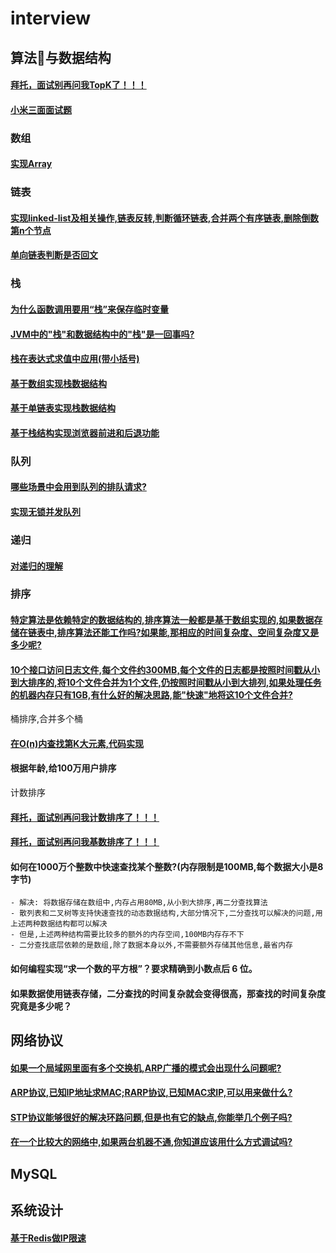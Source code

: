 # interview

## 算法与数据结构


#### [拜托，面试别再问我TopK了！！！](https://mp.weixin.qq.com/s/FFsvWXiaZK96PtUg-mmtEw)
#### [小米三面面试题](https://github.com/TomorrowWu/golang-algorithms/blob/master/algorithms/uncategorized/%E5%B0%8F%E7%B1%B3%E4%B8%89%E9%9D%A2%E9%9D%A2%E8%AF%95%E9%A2%98/README.md)

### 数组
#### [实现Array](https://github.com/TomorrowWu/golang-algorithms/blob/master/data-structures/array/array.go)

### 链表
#### [实现linked-list及相关操作,链表反转,判断循环链表,合并两个有序链表,删除倒数第n个节点](https://github.com/TomorrowWu/golang-algorithms/blob/master/data-structures/linked-list/singlelinkedlist.go)
#### [单向链表判断是否回文](https://github.com/TomorrowWu/golang-algorithms/blob/master/data-structures/linked-list/palindrome.go)

### 栈
#### [为什么函数调用要用“栈”来保存临时变量]()
#### [JVM中的"栈"和数据结构中的"栈"是一回事吗?](算法与数据结构/栈/JVM中的"栈"和数据结构中的"栈"是一回事吗?.md)
#### [栈在表达式求值中应用(带小括号)]()
#### [基于数组实现栈数据结构]()
#### [基于单链表实现栈数据结构]()
#### [基于栈结构实现浏览器前进和后退功能]()

### 队列
#### [哪些场景中会用到队列的排队请求?](算法与数据结构/队列/哪些场景中会用到队列的排队请求?.md)
#### [实现无锁并发队列]()

### 递归
#### [对递归的理解](算法与数据结构/递归/对递归的理解.md)

### 排序
#### [特定算法是依赖特定的数据结构的,排序算法一般都是基于数组实现的,如果数据存储在链表中,排序算法还能工作吗?如果能,那相应的时间复杂度、空间复杂度又是多少呢?](算法与数据结构/排序/基于链表存储,排序算法思考?.md)
#### [10个接口访问日志文件,每个文件约300MB,每个文件的日志都是按照时间戳从小到大排序的,将10个文件合并为1个文件,仍按照时间戳从小到大排列,如果处理任务的机器内存只有1GB,有什么好的解决思路,能"快速"地将这10个文件合并?]()
桶排序,合并多个桶
#### [在O(n)内查找第K大元素,代码实现](https://github.com/TomorrowWu/golang-algorithms/blob/master/leetcode/0215.kth-largest-element-in-an-array/src/kth-largest-element-in-an-array.go)
#### 根据年龄,给100万用户排序
计数排序
#### [拜托，面试别再问我计数排序了！！！](https://mp.weixin.qq.com/s/KU-AUGOnLeRtE_hivl2uSA)
#### [拜托，面试别再问我基数排序了！！！](https://mp.weixin.qq.com/s/Z8gU9QLpMnA-zoMc9ZeR2w)
#### 如何在1000万个整数中快速查找某个整数?(内存限制是100MB,每个数据大小是8字节)
```
- 解决: 将数据存储在数组中,内存占用80MB,从小到大排序,再二分查找算法
- 散列表和二叉树等支持快速查找的动态数据结构,大部分情况下,二分查找可以解决的问题,用上述两种数据结构都可以解决
- 但是,上述两种结构需要比较多的额外的内存空间,100MB内存存不下
- 二分查找底层依赖的是数组,除了数据本身以外,不需要额外存储其他信息,最省内存
```
#### 如何编程实现“求一个数的平方根”？要求精确到小数点后 6 位。

#### 如果数据使用链表存储，二分查找的时间复杂就会变得很高，那查找的时间复杂度究竟是多少呢？


## 网络协议
#### [如果一个局域网里面有多个交换机,ARP广播的模式会出现什么问题呢?](网络协议/一个局域网里面有多个交换机,会出现什么问题.md)
#### [ARP协议,已知IP地址求MAC;RARP协议,已知MAC求IP,可以用来做什么?](网络协议/RARP协议的作用.md)
#### [STP协议能够很好的解决环路问题,但是也有它的缺点,你能举几个例子吗?](网络协议/STP协议的缺点.md)
#### [在一个比较大的网络中,如果两台机器不通,你知道应该用什么方式调试吗?](网络协议/两台机器不通,如何调试?.md)

## MySQL


## 系统设计
#### [基于Redis做IP限速](https://redis.io/commands/incr)
